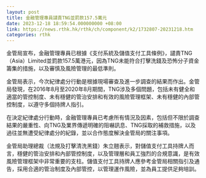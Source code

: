 ```yaml
---
layout: post
title: 金融管理專員譴責TNG並罰款157.5萬元
date: 2023-12-18 18:59:54.000000000 +08:00
link: https://news.rthk.hk/rthk/ch/component/k2/1732807-20231218.htm
categories: rthk
---
```


金管局宣布，金融管理專員已根據《支付系統及儲值支付工具條例》，譴責TNG（Asia）Limited並罰款157.5萬港元，因為TNG未能符合打擊洗錢及恐怖分子資金籌集的措施，以及審慎及風險管理的最低準則。

金管局表示，今次紀律處分行動是根據現場審查及進一步調查的結果而作出。金管局發現，在2016年8月至2020年8月期間，TNG涉及多個問題，包括未有健全和適當的管控制度、未有穩健的管治安排和有效的風險管理框架、未有穩健的內部管控制度，以遵守多個持牌人指引。

在決定紀律處分行動時，金融管理專員已考慮所有情況及因素，包括但不限於調查結果的嚴重性、向TNG及業界傳遞明確的阻嚇訊息、TNG採取的補救措施，以及過往並無遭受紀律處分的紀錄，並以合作態度解決金管局的關注事項。
 
金管局助理總裁（法規及打擊清洗黑錢）朱立翹表示，對儲值支付工具持牌人而言，穩健的管治安排和內部管控制度，以及管理層和員工強烈的合規意識，是有效風險管理框架中非常重要的支柱。儲值支付工具持牌人應參考金管局相關指引及通告，採用合適的管治制度及內部管控，以管理運作風險，並為員工提供足夠培訓。
